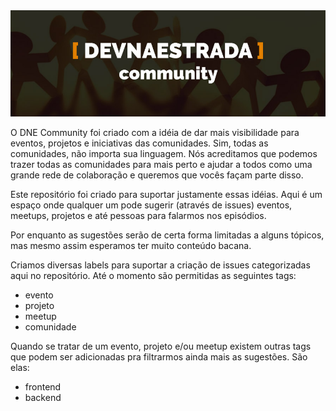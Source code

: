 <img src="https://raw.githubusercontent.com/devnaestrada/community/master/dne-community.jpg" alt="Community Logo" />

O DNE Community foi criado com a idéia de dar mais visibilidade para eventos, projetos e iniciativas das comunidades. Sim, todas as comunidades, não importa sua linguagem. Nós acreditamos que podemos trazer todas as comunidades para mais perto e ajudar a todos como uma grande rede de colaboração e queremos que vocês façam parte disso.

Este repositório foi criado para suportar justamente essas idéias. Aqui é um espaço onde qualquer um pode sugerir (através de issues) eventos, meetups, projetos e até pessoas para falarmos nos episódios.

Por enquanto as sugestões serão de certa forma limitadas a alguns tópicos, mas mesmo assim esperamos ter muito conteúdo bacana.

Criamos diversas labels para suportar a criação de issues categorizadas aqui no repositório. Até o momento são permitidas as seguintes tags:
- evento
- projeto
- meetup
- comunidade

Quando se tratar de um evento, projeto e/ou meetup existem outras tags que podem ser adicionadas pra filtrarmos ainda mais as sugestões. São elas:
- frontend
- backend
